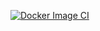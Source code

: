 [![Docker Image CI](https://github.com/qwerasdfxzdcv/product-front/actions/workflows/docker-image.yml/badge.svg)](https://github.com/qwerasdfxzdcv/product-front/actions/workflows/docker-image.yml)
